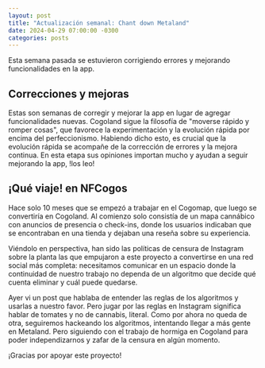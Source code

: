 ```yaml
---
layout: post
title: "Actualización semanal: Chant down Metaland"
date: 2024-04-29 07:00:00 -0300
categories: posts
---
```


Esta semana pasada se estuvieron corrigiendo errores y mejorando funcionalidades en la app.

## Correcciones y mejoras

Estas son semanas de corregir y mejorar la app en lugar de agregar funcionalidades nuevas. Cogoland sigue la filosofía de "moverse rápido y romper cosas", que favorece la experimentación y la evolución rápida por encima del perfeccionismo. Habiendo dicho esto, es crucial que la evolución rápida se acompañe de la corrección de errores y la mejora continua. En esta etapa sus opiniones importan mucho y ayudan a seguir mejorando la app, !los leo!

## ¡Qué viaje! en NFCogos

Hace solo 10 meses que se empezó a trabajar en el Cogomap, que luego se convertiría en Cogoland. Al comienzo solo consistía de un mapa cannábico con anuncios de presencia o check-ins, donde los usuarios indicaban que se encontraban en una tienda y dejaban una reseña sobre su experiencia.

Viéndolo en perspectiva, han sido las políticas de censura de Instagram sobre la planta las que empujaron a este proyecto a convertirse en una red social más completa: necesitamos comunicar en un espacio donde la continuidad de nuestro trabajo no dependa de un algoritmo que decide qué cuenta eliminar y cuál puede quedarse.

Ayer vi un post que hablaba de entender las reglas de los algoritmos y usarlas a nuestro favor. Pero jugar por las reglas en Instagram significa hablar de tomates y no de cannabis, literal. Como por ahora no queda de otra, seguiremos hackeando los algoritmos, intentando llegar a más gente en Metaland. Pero siguiendo con el trabajo de hormiga en Cogoland para poder independizarnos y zafar de la censura en algún momento.

¡Gracias por apoyar este proyecto!
